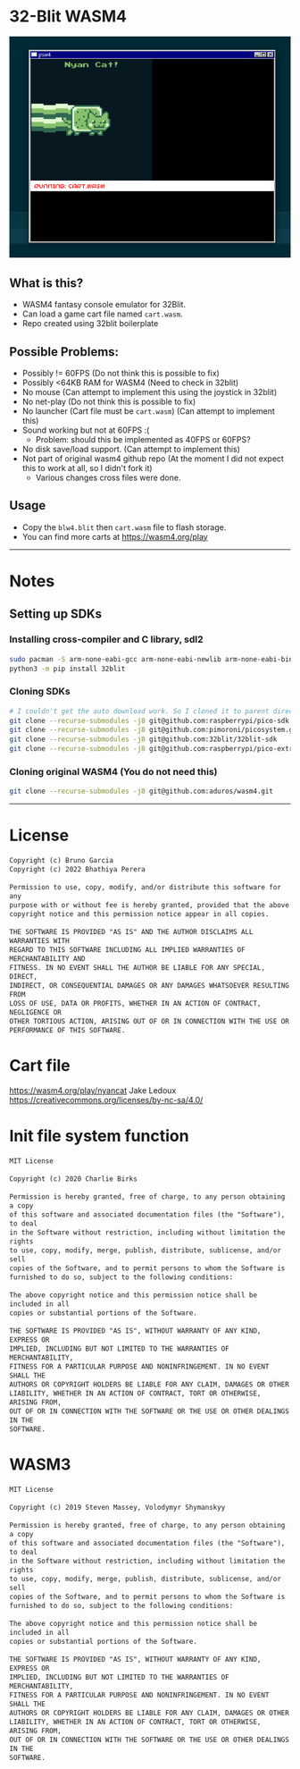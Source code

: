 # 32-Blit WASM4

![](https://github.com/JaDogg/blw4/blob/main/wasm4-blit32.png?raw=true)

## What is this?
* WASM4 fantasy console emulator for 32Blit.
* Can load a game cart file named `cart.wasm`.
* Repo created using 32blit boilerplate

## Possible Problems: 
* Possibly != 60FPS (Do not think this is possible to fix)
* Possibly <64KB RAM for WASM4 (Need to check in 32blit)
* No mouse (Can attempt to implement this using the joystick in 32blit)
* No net-play (Do not think this is possible to fix)
* No launcher (Cart file must be `cart.wasm`) (Can attempt to implement this)
* Sound working but not at 60FPS :(
  * Problem: should this be implemented as 40FPS or 60FPS? 
* No disk save/load support. (Can attempt to implement this)
* Not part of original wasm4 github repo (At the moment I did not expect this to work at all, so I didn't fork it)
  * Various changes cross files were done.

## Usage
* Copy the `blw4.blit` then `cart.wasm` file to flash storage. 
* You can find more carts at https://wasm4.org/play

----------

# Notes

## Setting up SDKs

### Installing cross-compiler and C library, sdl2
```bash
sudo pacman -S arm-none-eabi-gcc arm-none-eabi-newlib arm-none-eabi-binutils sdl2 sdl2_image sdl2_net
python3 -m pip install 32blit
```

### Cloning SDKs
```bash
# I couldn't get the auto download work. So I cloned it to parent directory of this folder
git clone --recurse-submodules -j8 git@github.com:raspberrypi/pico-sdk.git
git clone --recurse-submodules -j8 git@github.com:pimoroni/picosystem.git
git clone --recurse-submodules -j8 git@github.com:32blit/32blit-sdk
git clone --recurse-submodules -j8 git@github.com:raspberrypi/pico-extras
```

### Cloning original WASM4 (You do not need this)
```bash
git clone --recurse-submodules -j8 git@github.com:aduros/wasm4.git
```


---------

# License

```
Copyright (c) Bruno Garcia
Copyright (c) 2022 Bhathiya Perera

Permission to use, copy, modify, and/or distribute this software for any
purpose with or without fee is hereby granted, provided that the above
copyright notice and this permission notice appear in all copies.

THE SOFTWARE IS PROVIDED "AS IS" AND THE AUTHOR DISCLAIMS ALL WARRANTIES WITH
REGARD TO THIS SOFTWARE INCLUDING ALL IMPLIED WARRANTIES OF MERCHANTABILITY AND
FITNESS. IN NO EVENT SHALL THE AUTHOR BE LIABLE FOR ANY SPECIAL, DIRECT,
INDIRECT, OR CONSEQUENTIAL DAMAGES OR ANY DAMAGES WHATSOEVER RESULTING FROM
LOSS OF USE, DATA OR PROFITS, WHETHER IN AN ACTION OF CONTRACT, NEGLIGENCE OR
OTHER TORTIOUS ACTION, ARISING OUT OF OR IN CONNECTION WITH THE USE OR
PERFORMANCE OF THIS SOFTWARE.
```

# Cart file
https://wasm4.org/play/nyancat
Jake Ledoux
https://creativecommons.org/licenses/by-nc-sa/4.0/

# Init file system function

```
MIT License

Copyright (c) 2020 Charlie Birks

Permission is hereby granted, free of charge, to any person obtaining a copy
of this software and associated documentation files (the "Software"), to deal
in the Software without restriction, including without limitation the rights
to use, copy, modify, merge, publish, distribute, sublicense, and/or sell
copies of the Software, and to permit persons to whom the Software is
furnished to do so, subject to the following conditions:

The above copyright notice and this permission notice shall be included in all
copies or substantial portions of the Software.

THE SOFTWARE IS PROVIDED "AS IS", WITHOUT WARRANTY OF ANY KIND, EXPRESS OR
IMPLIED, INCLUDING BUT NOT LIMITED TO THE WARRANTIES OF MERCHANTABILITY,
FITNESS FOR A PARTICULAR PURPOSE AND NONINFRINGEMENT. IN NO EVENT SHALL THE
AUTHORS OR COPYRIGHT HOLDERS BE LIABLE FOR ANY CLAIM, DAMAGES OR OTHER
LIABILITY, WHETHER IN AN ACTION OF CONTRACT, TORT OR OTHERWISE, ARISING FROM,
OUT OF OR IN CONNECTION WITH THE SOFTWARE OR THE USE OR OTHER DEALINGS IN THE
SOFTWARE.
```

# WASM3

```
MIT License

Copyright (c) 2019 Steven Massey, Volodymyr Shymanskyy

Permission is hereby granted, free of charge, to any person obtaining a copy
of this software and associated documentation files (the "Software"), to deal
in the Software without restriction, including without limitation the rights
to use, copy, modify, merge, publish, distribute, sublicense, and/or sell
copies of the Software, and to permit persons to whom the Software is
furnished to do so, subject to the following conditions:

The above copyright notice and this permission notice shall be included in all
copies or substantial portions of the Software.

THE SOFTWARE IS PROVIDED "AS IS", WITHOUT WARRANTY OF ANY KIND, EXPRESS OR
IMPLIED, INCLUDING BUT NOT LIMITED TO THE WARRANTIES OF MERCHANTABILITY,
FITNESS FOR A PARTICULAR PURPOSE AND NONINFRINGEMENT. IN NO EVENT SHALL THE
AUTHORS OR COPYRIGHT HOLDERS BE LIABLE FOR ANY CLAIM, DAMAGES OR OTHER
LIABILITY, WHETHER IN AN ACTION OF CONTRACT, TORT OR OTHERWISE, ARISING FROM,
OUT OF OR IN CONNECTION WITH THE SOFTWARE OR THE USE OR OTHER DEALINGS IN THE
SOFTWARE.
```
